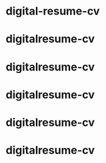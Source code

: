# digital-resume-cv
# digitalresume-cv
# digitalresume-cv
# digitalresume-cv
# digitalresume-cv
# digitalresume-cv
